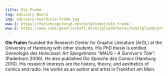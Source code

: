 ```yaml
---
title: Ole Frahm
tag: Advisory Board
img: advisory-board/ole-frahm.jpg
www-1: https://forschungsforum.net/mitglieder/ole-frahm/
www-2: https://www.comicgesellschaft.de/mitgliederbereich/mitgliederprofile/olefrahm/
---
```


**Ole Frahm** founded the Research Center for Graphic Literature (ArGL) at the University of Hamburg with other students. His PhD thesis is entitled _Genealogie des Holocaust: Art Spiegelmans “MAUS – A Survivor’s Tale”_: (Paderborn 2006). He also published _Die Sprache des Comics_ (Hamburg 2010). His research interests are the history, theory, and aesthetics of comics and radio. He works as an author and artist in Frankfurt am Main.
